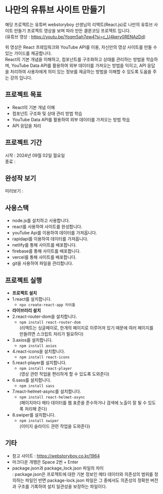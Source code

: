 # 나만의 유튜브 사이트 만들기

 해당 프로젝트는 유튜버 webstoryboy 선생님의 리액트(React.js)로 나만의 유튜브 사이트 만들기 프로젝트 영상을 보며 따라 만든 클론코딩 프로젝트 입니다.  
(유튜브 영상 : https://youtu.be/Yoqm5ah7qw4?si=c_U4kery0RENAzDd)

 위 영상은 React 프레임워크와 YouTube API를 이용, 자신만의 영상 사이트를 만들 수 있는 가이드를 제공합니다.  
React의 기본 개념을 이해하고, 컴포넌트를 구조화하고 상태를 관리하는 방법을 학습하며, YouTube Data API를 활용하여 외부 데이터를 가져오는 방법을 익히고, 
API 응답을 처리하여 사용자에게 의미 있는 정보를 제공하는 방법을 이해할 수 있도록 도움을 주는 강의 입니다.

## 프로젝트 목표
- React의 기본 개념 이해
- 컴포넌트 구조화 및 상태 관리 방법 학습
- YouTube Data API를 활용하여 외부 데이터를 가져오는 방법 학습
- API 응답을 처리

## 프로젝트 기간
시작 : 2024년 09월 02일 월요일  
종료 : 

## 완성작 보기
미리보기 : 

## 사용스택
- node.js를 설치하고 사용합니다. 
- react를 사용하여 사이트를 완성합니다. 
- youTube Api를 이용하여 데이터를 가져옵니다.
- rapidapi를 이용하여 데이터를 가져옵니다.
- netlify를 통해 사이트를 배포합니다.
- firebase를 통해 사이트를 배포합니다.
- vercel를 통해 사이트를 배포합니다.
- git을 사용하여 파일을 관리합니다.

## 프로젝트 실행
- **프로젝트 설치**
- 1.react를 설치합니다.               
  - `npx create-react-app 타이틀`
- **라이브러리 설치**
- 2.react-router-dom을 설치합니다.  
  - `npm install react-router-dom`  
    (리엑트는 싱글페이로, 한개의 페이지로 이루어져 있기 때문에 여러 페이지를 만들려면 스크립트 처리가 필요하다)
- 3.axios를 설치합니다.
  - `npm install axios`
- 4.react-icons을 설치합니다. 
  - `npm install react-icons`
- 5.react-player를 설치합니다.        
  - `npm install react-player`  
    (영상 관련 작업을 편리하게 할 수 있도록 도와준다)
- 6.sass를 설치합니다.                
  - `npm install sass`
- 7.react-helmet-async를 설치합니다.  
  - `npm install react-helmet-async`  
    (페이지마다 메타 데이터를 웹 표준을 준수하거나 검색에 노출이 잘 될 수 있도록 처리해 준다)
- 8.swiper를 설치합니다.              
  - `npm install swiper`  
    (이미지 슬라이드 관련 작업을 도와준다)

## 기타
- 참고 사이트 : https://webstoryboy.co.kr/1964
- 마크다운 개행은 Space 2번 + Enter
- package.json과 package_lock.json 파일의 차이  
  : package.json은 프로젝트에 대한 기본 정보인 메타 데이터와 의존성의 범위를 정의하는 파일인 반면
    package-lock.json 파일은 그 중에서도 의존성의 정확한 버전과 구조를 기록하여 설치 일관성을 보장하는 파일이다.